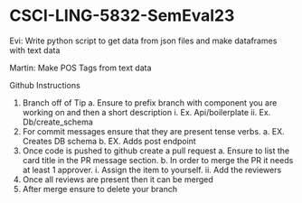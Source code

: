 # CSCI-LING-5832-SemEval23

Evi:
Write python script to get data from json files and make dataframes with text data

Martin:
Make POS Tags from text data

Github Instructions
1. Branch off of Tip 
    a. Ensure to prefix branch with component you are working on and then a short description 
        i. Ex. Api/boilerplate 
        ii. Ex. Db/create_schema 
2. For commit messages ensure that they are present tense verbs. 
    a. EX. Creates DB schema 
    b. EX. Adds post endpoint
3. Once code is pushed to github create a pull request 
    a. Ensure to list the card title in the PR message section. 
    b. In order to merge the PR it needs at least 1 approver. 
        i. Assign the item to yourself. 
        ii. Add the reviewers 
4. Once all reviews are present then it can be merged 
5. After merge ensure to delete your branch